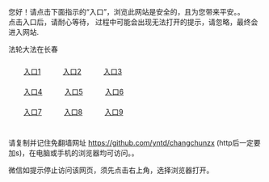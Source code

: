您好！请点击下面指示的“入口”，浏览此网站是安全的，且为您带来平安。。 <br/>
点击入口后，请耐心等待， 过程中可能会出现无法打开的提示，请忽略，最终会进入网站. </br>

法轮大法在长春<br/>
<div style="padding:10px"><a style="margin:20px" target="_blank" href="https://dsziryn2einwj.cloudfront.net/2Qpsp?dzuzl" id="ccLink1" rel="nofollow">入口1</a> <a target="_blank" style="margin:20px" href="https://d39a0w19y95c4k.cloudfront.net/2Qpsp?xnyeurp" id="ccLink2" rel="nofollow">入口2</a> <a style="margin:20px" target="_blank" href="https://d3n4dor46y0k0l.cloudfront.net/2Qpsp?yypeznj" id="ccLink3" rel="nofollow">入口3</a></div>

<div style="padding:10px" ><a style="margin:20px" target="_blank" href="https://dsziryn2einwj.cloudfront.net/2Qpsp?dzuzl" id="ccLink4" rel="nofollow">入口4</a> <a style="margin:20px" href="https://d39a0w19y95c4k.cloudfront.net/2Qpsp?xnyeurp" target="_blank" id="ccLink5" rel="nofollow">入口5</a> <a style="margin:20px" href="https://d3n4dor46y0k0l.cloudfront.net/2Qpsp?yypeznj" target="_blank" id="ccLink6" rel="nofollow">入口6</a></div>

<div style="padding:10px"><a style="margin:20px" target="_blank" href="https://dsziryn2einwj.cloudfront.net/2Qpsp?dzuzl" id="ccLink7" rel="nofollow">入口7</a> <a style="margin:20px" href="https://d39a0w19y95c4k.cloudfront.net/2Qpsp?xnyeurp" target="_blank" id="ccLink8" rel="nofollow">入口8</a> <a style="margin:20px" target="_blank" href="https://d3n4dor46y0k0l.cloudfront.net/2Qpsp?yypeznj" id="ccLink9" rel="nofollow">入口9</a></div>

<br/>



请复制并记住免翻墙网址 https://github.com/yntd/changchunzx (http后一定要加s)，在电脑或手机的浏览器均可访问。。<br/>

微信如提示停止访问该网页，须先点击右上角，选择浏览器打开。
